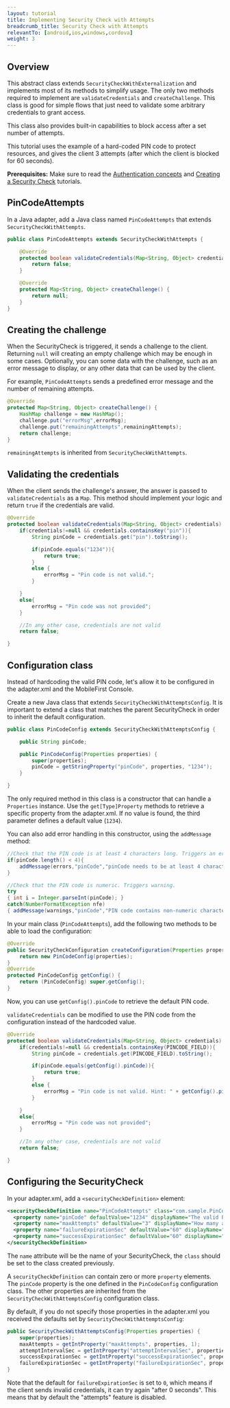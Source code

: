 ```yaml
---
layout: tutorial
title: Implementing Security Check with Attempts
breadcrumb_title: Security Check with Attempts
relevantTo: [android,ios,windows,cordova]
weight: 3
---
```


## Overview
This abstract class extends `SecurityCheckWithExternalization` and implements most of its methods to simplify usage. The only two methods required to implement are `validateCredentials` and `createChallenge`. This class is good for simple flows that just need to validate some arbitrary credentials to grant access.

This class also provides built-in capabilities to block access after a set number of attempts.

This tutorial uses the example of a hard-coded PIN code to protect resources, and gives the client 3 attempts (after which the client is blocked for 60 seconds).

**Prerequisites:** Make sure to read the [Authentication concepts](../authentication-concepts/) and [Creating a Security Check](../creating-a-security-check) tutorials.

## PinCodeAttempts
In a Java adapter, add a Java class named `PinCodeAttempts` that extends `SecurityCheckWithAttempts`.

```java
public class PinCodeAttempts extends SecurityCheckWithAttempts {

    @Override
    protected boolean validateCredentials(Map<String, Object> credentials) {
        return false;
    }

    @Override
    protected Map<String, Object> createChallenge() {
        return null;
    }
}
```

## Creating the challenge
When the SecurityCheck is triggered, it sends a challenge to the client. Returning `null` will creating an empty challenge which may be enough in some cases.
Optionally, you can some data with the challenge, such as an error message to display, or any other data that can be used by the client.

For example, `PinCodeAttempts` sends a predefined error message and the number of remaining attempts.

```java
@Override
protected Map<String, Object> createChallenge() {
    HashMap challenge = new HashMap();
    challenge.put("errorMsg",errorMsg);
    challenge.put("remainingAttempts",remainingAttempts);
    return challenge;
}
```

`remainingAttempts` is inherited from `SecurityCheckWithAttempts`.

## Validating the credentials
When the client sends the challenge's answer, the answer is passed to `validateCredentials` as a `Map`. This method should implement your logic and return `true` if the credentials are valid.

```java
@Override
protected boolean validateCredentials(Map<String, Object> credentials) {
    if(credentials!=null && credentials.containsKey("pin")){
        String pinCode = credentials.get("pin").toString();

        if(pinCode.equals("1234")){
            return true;
        }
        else {
            errorMsg = "Pin code is not valid.";
        }

    }
    else{
        errorMsg = "Pin code was not provided";
    }

    //In any other case, credentials are not valid
    return false;

}
```

## Configuration class
Instead of hardcoding the valid PIN code, let's allow it to be configured in the adapter.xml and the MobileFirst Console.

Create a new Java class that extends `SecurityCheckWithAttemptsConfig`. It is important to extend a class that matches the parent SecurityCheck in order to inherit the default configuration.

```java
public class PinCodeConfig extends SecurityCheckWithAttemptsConfig {

    public String pinCode;

    public PinCodeConfig(Properties properties) {
        super(properties);
        pinCode = getStringProperty("pinCode", properties, "1234");
    }

}
```

The only required method in this class is a constructor that can handle a `Properties` instance. Use the `get[Type]Property` methods to retrieve a specific property from the adapter.xml. If no value is found, the third parameter defines a default value (`1234`).

You can also add error handling in this constructor, using the `addMessage` method:

```java
//Check that the PIN code is at least 4 characters long. Triggers an error.
if(pinCode.length() < 4){
    addMessage(errors,"pinCode","pinCode needs to be at least 4 characters");
}

//Check that the PIN code is numeric. Triggers warning.
try
{ int i = Integer.parseInt(pinCode); }
catch(NumberFormatException nfe)
{ addMessage(warnings,"pinCode","PIN code contains non-numeric characters"); }
```

In your main class (`PinCodeAttempts`), add the following two methods to be able to load the configuration:

```java
@Override
public SecurityCheckConfiguration createConfiguration(Properties properties) {
    return new PinCodeConfig(properties);
}
@Override
protected PinCodeConfig getConfig() {
    return (PinCodeConfig) super.getConfig();
}
```

Now, you can use `getConfig().pinCode` to retrieve the default PIN code.

`validateCredentials` can be modified to use the PIN code from the configuration instead of the hardcoded value.

```java
@Override
protected boolean validateCredentials(Map<String, Object> credentials) {
    if(credentials!=null && credentials.containsKey(PINCODE_FIELD)){
        String pinCode = credentials.get(PINCODE_FIELD).toString();

        if(pinCode.equals(getConfig().pinCode)){
            return true;
        }
        else {
            errorMsg = "Pin code is not valid. Hint: " + getConfig().pinCode;
        }

    }
    else{
        errorMsg = "Pin code was not provided";
    }

    //In any other case, credentials are not valid
    return false;

}
```

## Configuring the SecurityCheck
In your adapter.xml, add a `<securityCheckDefinition>` element:

```xml
<securityCheckDefinition name="PinCodeAttempts" class="com.sample.PinCodeAttempts">
  <property name="pinCode" defaultValue="1234" displayName="The valid PIN code"/>
  <property name="maxAttempts" defaultValue="3" displayName="How many attempts are allowed"/>
  <property name="failureExpirationSec" defaultValue="60" displayName="How long before the client can try again (seconds)"/>
  <property name="successExpirationSec" defaultValue="60" displayName="How long is a successful state valid for (seconds)"/>
</securityCheckDefinition>
```

The `name` attribute will be the name of your SecurityCheck, the `class` should be set to the class created previously.

A `securityCheckDefinition` can contain zero or more `property` elements. The `pinCode` property is the one defined in the `PinCodeConfig` configuration class. The other properties are inherited from the `SecurityCheckWithAttemptsConfig` configuration class.

By default, if you do not specify those properties in the adapter.xml you received the defaults set by `SecurityCheckWithAttemptsConfig`:

```java
public SecurityCheckWithAttemptsConfig(Properties properties) {
    super(properties);
    maxAttempts = getIntProperty("maxAttempts", properties, 1);
    attemptIntervalSec = getIntProperty("attemptIntervalSec", properties, 120);
    successExpirationSec = getIntProperty("successExpirationSec", properties, 3600);
    failureExpirationSec = getIntProperty("failureExpirationSec", properties, 0);
}
```

Note that the default for `failureExpirationSec` is set to `0`, which means if the client sends invalid credentials, it can try again "after 0 seconds". This means that by default the "attempts" feature is disabled.
